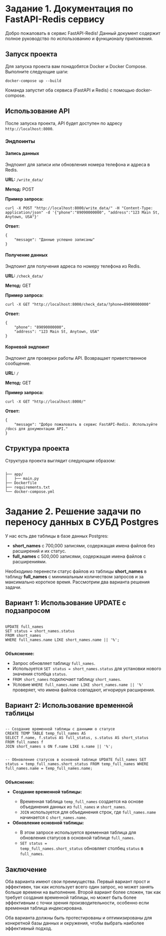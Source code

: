 <!DOCTYPE html>
<html lang="ru">
<body>
    <div class="container">
        <h1>Задание 1. Документация по FastAPI-Redis сервису</h1>
        <p>Добро пожаловать в сервис FastAPI-Redis! Данный документ содержит полное руководство по использованию и функционалу приложения.</p>
        <h2>Запуск проекта</h2>
        <p>Для запуска проекта вам понадобятся Docker и Docker Compose. Выполните следующие шаги:</p>
        <pre><code>docker-compose up --build</code></pre>
        <p>Команда запустит оба сервиса (FastAPI и Redis) с помощью docker-compose.</p>
        <h2>Использование API</h2>
        <p>После запуска проекта, API будет доступен по адресу <code>http://localhost:8000</code>.</p>
        <h3>Эндпоинты</h3>
        <h4>Запись данных</h4>
        <p>Эндпоинт для записи или обновления номера телефона и адреса в Redis.</p>
        <p><strong>URL:</strong> <code>/write_data/</code></p>
        <p><strong>Метод:</strong> POST</p>
        <p><strong>Пример запроса:</strong></p>
        <pre><code>curl -X POST "http://localhost:8000/write_data/" -H "Content-Type: application/json" -d '{"phone":"89090000000", "address":"123 Main St, Anytown, USA"}'</code></pre>
        <p><strong>Ответ:</strong></p>
        <pre><code>{
    "message": "Данные успешно записаны"
}</code></pre>
        <h4>Получение данных</h4>
        <p>Эндпоинт для получения адреса по номеру телефона из Redis.</p>
        <p><strong>URL:</strong> <code>/check_data/</code></p>
        <p><strong>Метод:</strong> GET</p>
        <p><strong>Пример запроса:</strong></p>
        <pre><code>curl -X GET "http://localhost:8000/check_data/?phone=89090000000"</code></pre>
        <p><strong>Ответ:</strong></p>
        <pre><code>{
    "phone": "89090000000",
    "address": "123 Main St, Anytown, USA"
}</code></pre>
        <h4>Корневой эндпоинт</h4>
        <p>Эндпоинт для проверки работы API. Возвращает приветственное сообщение.</p>
        <p><strong>URL:</strong> <code>/</code></p>
        <p><strong>Метод:</strong> GET</p>
        <p><strong>Пример запроса:</strong></p>
        <pre><code>curl -X GET "http://localhost:8000/"</code></pre>
        <p><strong>Ответ:</strong></p>
        <pre><code>{
    "message": "Добро пожаловать в сервис FastAPI-Redis. Используйте /docs для документации API."
}</code></pre>
        <h2>Структура проекта</h2>
        <p>Структура проекта выглядит следующим образом:</p>
        <pre><code>
├── app/
│   ├── main.py
├── Dockerfile
├── requirements.txt
└── docker-compose.yml</code></pre>
    </div>
<h1>Задание 2. Решение задачи по переносу данных в СУБД Postgres</h1>
    <p>У нас есть две таблицы в базе данных Postgres:</p>
    <ul>
        <li><strong>short_names</strong> с 700,000 записями, содержащая имена файлов без расширений и их статус.</li>
        <li><strong>full_names</strong> с 500,000 записями, содержащая имена файлов с расширениями.</li>
    </ul>
    <p>Необходимо перенести статус файлов из таблицы <strong>short_names</strong> в таблицу <strong>full_names</strong> с минимальным количеством запросов и за максимально короткое время. Рассмотрим два варианта решения задачи.</p>
    <h2>Вариант 1: Использование UPDATE с подзапросом</h2>
    <pre><code>
UPDATE full_names
SET status = short_names.status
FROM short_names
WHERE full_names.name LIKE short_names.name || '%';
    </code></pre>
    <p><strong>Объяснение:</strong></p>
    <ul>
        <li>Запрос обновляет таблицу <code>full_names</code>.</li>
        <li>Используется <code>SET status = short_names.status</code> для установки нового значения столбца <code>status</code>.</li>
        <li><code>FROM short_names</code> подключает таблицу <code>short_names</code>.</li>
        <li>Условие <code>WHERE full_names.name LIKE short_names.name || '%'</code> проверяет, что имена файлов совпадают, игнорируя расширения.</li>
    </ul>
    <h2>Вариант 2: Использование временной таблицы</h2>
    <pre><code>
-- Создание временной таблицы с данными о статусе
CREATE TEMP TABLE temp_full_names AS
SELECT f.name, f.status AS full_status, s.status AS short_status
FROM full_names f
JOIN short_names s ON f.name LIKE s.name || '%';

-- Обновление статусов в основной таблице
UPDATE full_names
SET status = temp_full_names.short_status
FROM temp_full_names
WHERE full_names.name = temp_full_names.name;
    </code></pre>
    <p><strong>Объяснение:</strong></p>
    <ul>
        <li><strong>Создание временной таблицы:</strong></li>
        <ul>
            <li>Временная таблица <code>temp_full_names</code> создается на основе объединения данных из <code>full_names</code> и <code>short_names</code>.</li>
            <li><code>JOIN</code> используется для объединения строк, где <code>full_names.name</code> начинается с <code>short_names.name</code>.</li>
        </ul>
        <li><strong>Обновление основной таблицы:</strong></li>
        <ul>
            <li>В этом запросе используется временная таблица для обновления статусов в основной таблице <code>full_names</code>.</li>
            <li><code>SET status = temp_full_names.short_status</code> обновляет столбец <code>status</code> в <code>full_names</code>.</li>
        </ul>
    </ul>
    <h2>Заключение</h2>
    <p>Оба варианта имеют свои преимущества. Первый вариант прост и эффективен, так как использует всего один запрос, но может занять больше времени на выполнение. Второй вариант более сложен, так как требует создания временной таблицы, но может быть более эффективным с точки зрения производительности, особенно если временная таблица индексирована.</p>
    <p>Оба варианта должны быть протестированы и оптимизированы для конкретной базы данных и окружения, чтобы выбрать наиболее эффективный подход.</p>
</body>
</html>
